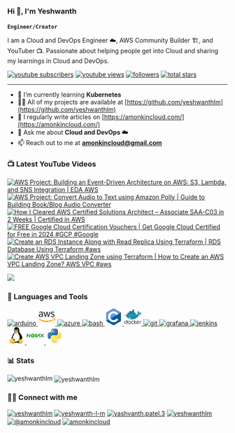 ### Hi 👋, I'm Yeshwanth

**`Engineer/Creator`**

I am a Cloud and DevOps Engineer ☁️, AWS Community Builder 🏗️, and YouTuber 📺. Passionate about helping people get into Cloud and sharing my learnings in Cloud and DevOps.

   <p align="left">
      <a href="https://www.youtube.com/c/amonkincloud?sub_confirmation=1">
         <img alt="youtube subscribers" title="Subscribe to my YouTube channel" src="https://custom-icon-badges.demolab.com/youtube/channel/subscribers/UCwhERUcuzUCwr8x8mQ8zrcw?color=%23E05D44&label=SUBSCRIBE&logo=video&logoColor=white&style=for-the-badge&labelColor=CE4630"/></a> 
      <a href="https://www.youtube.com/c/amonkincloud">
         <img alt="youtube views" title="YouTube views" src="https://custom-icon-badges.demolab.com/youtube/channel/views/UCwhERUcuzUCwr8x8mQ8zrcw?color=%23E1AD0E&logo=eye&logoColor=white&style=for-the-badge&labelColor=C79600"/></a> 
      <a href="https://github.com/yeshwanthlm?tab=followers">
         <img alt="followers" title="Follow me on Github" src="https://custom-icon-badges.demolab.com/github/followers/yeshwanthlm?color=236ad3&labelColor=1155ba&style=for-the-badge&logo=person-add&label=Follow&logoColor=white"/></a>
      <a href="https://github.com/yeshwanthlm?tab=repositories&sort=stargazers">
         <img alt="total stars" title="Total stars on GitHub" src="https://custom-icon-badges.demolab.com/github/stars/yeshwanthlm?color=55960c&style=for-the-badge&labelColor=488207&logo=star"/></a>
   </p>

---

- 🌱 I’m currently learning **Kubernetes**
- 👨‍💻 All of my projects are available at [https://github.com/yeshwanthlm](https://github.com/yeshwanthlm)
- 📝 I regularly write articles on [https://amonkincloud.com/](https://amonkincloud.com/)
- 💬 Ask me about **Cloud and DevOps ☁️**
- 📫 Reach out to me at **amonkincloud@gmail.com**


### 📺 Latest YouTube Videos

<!-- BEGIN YOUTUBE-CARDS -->
[![AWS Project: Building an Event-Driven Architecture on AWS: S3, Lambda, and SNS Integration | EDA AWS](https://ytcards.demolab.com/?id=nSfEEizbXfI&title=AWS+Project%3A+Building+an+Event-Driven+Architecture+on+AWS%3A+S3%2C+Lambda%2C+and+SNS+Integration+%7C+EDA+AWS&lang=en&timestamp=1719318607&background_color=%230d1117&title_color=%23ffffff&stats_color=%23dedede&max_title_lines=1&width=250&border_radius=5 "AWS Project: Building an Event-Driven Architecture on AWS: S3, Lambda, and SNS Integration | EDA AWS")](https://www.youtube.com/watch?v=nSfEEizbXfI)
[![AWS Project: Convert Audio to Text using Amazon Polly | Guide to Building Book/Blog Audio Converter](https://ytcards.demolab.com/?id=SHDH6RflHBE&title=AWS+Project%3A+Convert+Audio+to+Text+using+Amazon+Polly+%7C+Guide+to+Building+Book%2FBlog+Audio+Converter&lang=en&timestamp=1719057137&background_color=%230d1117&title_color=%23ffffff&stats_color=%23dedede&max_title_lines=1&width=250&border_radius=5 "AWS Project: Convert Audio to Text using Amazon Polly | Guide to Building Book/Blog Audio Converter")](https://www.youtube.com/watch?v=SHDH6RflHBE)
[![How I Cleared AWS Certified Solutions Architect – Associate SAA-C03 in 2 Weeks | Certified in AWS](https://ytcards.demolab.com/?id=lBdwKg_8pNM&title=How+I+Cleared+AWS+Certified+Solutions+Architect+%E2%80%93+Associate+SAA-C03+in+2+Weeks+%7C+Certified+in+AWS&lang=en&timestamp=1718713806&background_color=%230d1117&title_color=%23ffffff&stats_color=%23dedede&max_title_lines=1&width=250&border_radius=5 "How I Cleared AWS Certified Solutions Architect – Associate SAA-C03 in 2 Weeks | Certified in AWS")](https://www.youtube.com/watch?v=lBdwKg_8pNM)
[![FREE Google Cloud Certification Vouchers | Get Google Cloud Certified for Free in 2024  #GCP #Google](https://ytcards.demolab.com/?id=KobHXqqkUAE&title=FREE+Google+Cloud+Certification+Vouchers+%7C+Get+Google+Cloud+Certified+for+Free+in+2024++%23GCP+%23Google&lang=en&timestamp=1713879008&background_color=%230d1117&title_color=%23ffffff&stats_color=%23dedede&max_title_lines=1&width=250&border_radius=5 "FREE Google Cloud Certification Vouchers | Get Google Cloud Certified for Free in 2024  #GCP #Google")](https://www.youtube.com/watch?v=KobHXqqkUAE)
[![Create an RDS Instance Along with Read Replica Using Terraform | RDS Database Using Terraform #aws](https://ytcards.demolab.com/?id=Q58h92qmLAQ&title=Create+an+RDS+Instance+Along+with+Read+Replica+Using+Terraform+%7C+RDS+Database+Using+Terraform+%23aws&lang=en&timestamp=1713875407&background_color=%230d1117&title_color=%23ffffff&stats_color=%23dedede&max_title_lines=1&width=250&border_radius=5 "Create an RDS Instance Along with Read Replica Using Terraform | RDS Database Using Terraform #aws")](https://www.youtube.com/watch?v=Q58h92qmLAQ)
[![Create AWS VPC Landing Zone using Terraform | How to Create an AWS VPC Landing Zone? AWS VPC #aws](https://ytcards.demolab.com/?id=p2e0qKdNoAY&title=Create+AWS+VPC+Landing+Zone+using+Terraform+%7C+How+to+Create+an+AWS+VPC+Landing+Zone%3F+AWS+VPC+%23aws&lang=en&timestamp=1713270626&background_color=%230d1117&title_color=%23ffffff&stats_color=%23dedede&max_title_lines=1&width=250&border_radius=5 "Create AWS VPC Landing Zone using Terraform | How to Create an AWS VPC Landing Zone? AWS VPC #aws")](https://www.youtube.com/watch?v=p2e0qKdNoAY)
<!-- END YOUTUBE-CARDS -->

[<img src="https://custom-icon-badges.demolab.com/badge/-Subscribe%20For%20More-red?style=for-the-badge&logo=video&logoColor=white"/>](https://www.youtube.com/c/amonkincloud?sub_confirmation=1)

### 🧰 Languages and Tools

<p align="left"> <a href="https://www.arduino.cc/" target="_blank" rel="noreferrer"> <img src="https://cdn.worldvectorlogo.com/logos/arduino-1.svg" alt="arduino" width="40" height="40"/> </a> <a href="https://aws.amazon.com" target="_blank" rel="noreferrer"> <img src="https://raw.githubusercontent.com/devicons/devicon/master/icons/amazonwebservices/amazonwebservices-original-wordmark.svg" alt="aws" width="40" height="40"/> </a> <a href="https://azure.microsoft.com/en-in/" target="_blank" rel="noreferrer"> <img src="https://www.vectorlogo.zone/logos/microsoft_azure/microsoft_azure-icon.svg" alt="azure" width="40" height="40"/> </a> <a href="https://www.gnu.org/software/bash/" target="_blank" rel="noreferrer"> <img src="https://www.vectorlogo.zone/logos/gnu_bash/gnu_bash-icon.svg" alt="bash" width="40" height="40"/> </a> <a href="https://www.cprogramming.com/" target="_blank" rel="noreferrer"> <img src="https://raw.githubusercontent.com/devicons/devicon/master/icons/c/c-original.svg" alt="c" width="40" height="40"/> </a> <a href="https://www.docker.com/" target="_blank" rel="noreferrer"> <img src="https://raw.githubusercontent.com/devicons/devicon/master/icons/docker/docker-original-wordmark.svg" alt="docker" width="40" height="40"/> </a> <a href="https://git-scm.com/" target="_blank" rel="noreferrer"> <img src="https://www.vectorlogo.zone/logos/git-scm/git-scm-icon.svg" alt="git" width="40" height="40"/> </a> <a href="https://grafana.com" target="_blank" rel="noreferrer"> <img src="https://www.vectorlogo.zone/logos/grafana/grafana-icon.svg" alt="grafana" width="40" height="40"/> </a> <a href="https://www.jenkins.io" target="_blank" rel="noreferrer"> <img src="https://www.vectorlogo.zone/logos/jenkins/jenkins-icon.svg" alt="jenkins" width="40" height="40"/> </a> <a href="https://www.linux.org/" target="_blank" rel="noreferrer"> <img src="https://raw.githubusercontent.com/devicons/devicon/master/icons/linux/linux-original.svg" alt="linux" width="40" height="40"/> </a> <a href="https://www.nginx.com" target="_blank" rel="noreferrer"> <img src="https://raw.githubusercontent.com/devicons/devicon/master/icons/nginx/nginx-original.svg" alt="nginx" width="40" height="40"/> </a> <a href="https://www.python.org" target="_blank" rel="noreferrer"> <img src="https://raw.githubusercontent.com/devicons/devicon/master/icons/python/python-original.svg" alt="python" width="40" height="40"/> </a> </p>

### 📊 Stats
<p><img align="left" src="https://github-readme-stats.vercel.app/api/top-langs?username=yeshwanthlm&show_icons=true&locale=en&layout=compact" alt="yeshwanthlm" /></p>

<p>&nbsp;<img align="center" src="https://github-readme-stats.vercel.app/api?username=yeshwanthlm&show_icons=true&locale=en" alt="yeshwanthlm" /></p>

### 🏄‍♂️ Connect with me
   <p align="left">
   <a href="https://dev.to/yeshwanthlm" target="blank"><img align="center" src="https://raw.githubusercontent.com/rahuldkjain/github-profile-readme-generator/master/src/images/icons/Social/devto.svg" alt="yeshwanthlm" height="30" width="40" /></a>
   <a href="https://linkedin.com/in/yeshwanth-l-m" target="blank"><img align="center" src="https://raw.githubusercontent.com/rahuldkjain/github-profile-readme-generator/master/src/images/icons/Social/linked-in-alt.svg" alt="yeshwanth-l-m" height="30" width="40" /></a>
   <a href="https://fb.com/yashvanth.patel.3" target="blank"><img align="center" src="https://raw.githubusercontent.com/rahuldkjain/github-profile-readme-generator/master/src/images/icons/Social/facebook.svg" alt="yashvanth.patel.3" height="30" width="40" /></a>
   <a href="https://instagram.com/yeshwanthlm" target="blank"><img align="center" src="https://raw.githubusercontent.com/rahuldkjain/github-profile-readme-generator/master/src/images/icons/Social/instagram.svg" alt="yeshwanthlm" height="30" width="40" /></a>
   <a href="https://hashnode.com/@amonkincloud" target="blank"><img align="center" src="https://raw.githubusercontent.com/rahuldkjain/github-profile-readme-generator/master/src/images/icons/Social/hashnode.svg" alt="@amonkincloud" height="30" width="40" /></a>
   <a href="https://www.youtube.com/c/amonkincloud" target="blank"><img align="center" src="https://raw.githubusercontent.com/rahuldkjain/github-profile-readme-generator/master/src/images/icons/Social/youtube.svg" alt="amonkincloud" height="30" width="40" /></a>
   </p>
